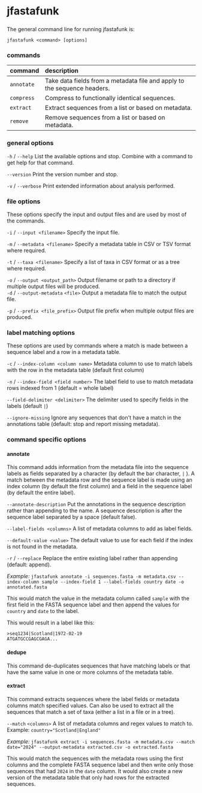 # jfastafunk

###

The general command line for running jfastafunk is:

`jfastafunk <command> [options]`

### commands

|command|description|
|:---|:---|
| `annotate` | Take data fields from a metadata file and apply to the sequence headers. |
| `compress` | Compress to functionally identical sequences. |
| `extract` | Extract sequences from a list or based on metadata. |
| `remove` | Remove sequences from a list or based on metadata. |

### general options

`-h` / `--help` List the available options and stop. Combine with a command to get help for that command.

`--version` Print the version number and stop.

`-v` / `--verbose` Print extended information about analysis performed.
                      
### file options

These options specify the input and output files and are used by most of the commands.

`-i` / `--input <filename>` Specify the input file.

`-m` / `--metadata <filename>` Specify a metadata table in CSV or TSV format where required.

`-t` / `--taxa <filename>` Specify a list of taxa in CSV format or as a tree where required.

`-o` / `--output <output_path>` Output filename or path to a directory if multiple output files will be produced.
\
`-d` / `--output-metadata` `<file>` Output a metadata file to match the output file.

`-p` / `--prefix <file_prefix>` Output file prefix when multiple output files are produced.

### label matching options

These options are used by commands where a match is made between a sequence label and a row in a metadata table.

`-c` / `--index-column <column name>` Metadata column to use to match labels with the row in the metadata table (default first column)

`-n` / `--index-field <field number>` The label field to use to match metadata rows indexed from 1 (default = whole label)

`--field-delimiter <delimiter>` The delimiter used to specify fields in the labels (default `|`)

`--ignore-missing` Ignore any sequences that don't have a match in the annotations table (default: stop and report missing metadata).
 
### command specific options

#### annotate

This command adds information from the metadata file into the sequence labels as fields separated by a character (by default the bar character, `|` ). A match between the metadata row and the sequence label is made using an index column (by default the first column) and a field in the sequence label (by default the entire label). 

`--annotate-description` Put the annotations in the sequence description rather than appending to the name. A sequence description is after the sequence label separated by a space (default false).

`--label-fields <columns>` A list of metadata columns to add as label fields.

`--default-value <value>`  The default value to use for each field if the index is not found in the metadata.

`-r` / `--replace` Replace the entire existing label rather than appending (default: append).
             
_Example:_ 
`jfastafunk annotate -i sequences.fasta -m metadata.csv --index-column sample --index-field 1 --label-fields country date -o annotated.fasta`

This would match the value in the metadata column called `sample` with the first field in the FASTA sequence label and then append the values for `country` and `date` to the label. 

This would result in a label like this:
```
>seq1234|Scotland|1972-02-19
ATGATGCCGAGCGAGA...
```

#### dedupe
                   
This command de-duplicates sequences that have matching labels or that have the same value in one or more columns of the metadata table. 

#### extract
                      
This command extracts sequences where the label fields or metadata columns match specified values. Can also be used to extract all the sequences that match a set of taxa (either a list in a file or in a tree).

`--match` `<columns>` A list of metadata columns and regex values to match to. Example:
`country="Scotland|England"`

_Example:_
`jfastafunk extract -i sequences.fasta -m metadata.csv --match date="2024" --output-metadata extracted.csv -o extracted.fasta`

This would match the sequences with the metadata rows using the first columns and the complete FASTA sequence label and then write only those sequences that had `2024` in the `date` column. It would also create a new version of the metadata table that only had rows for the extracted sequences.

